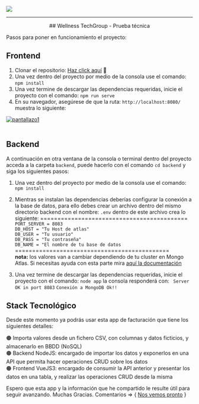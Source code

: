 ![](https://cdn-images-1.medium.com/fit/t/1600/480/1*4izVrbT8LE14PeLaBg9vjA.png)


----------
<center> 
 ## Wellness TechGroup - Prueba técnica 
</center>

Pasos para poner en funcionamiento el proyecto:

 ## **Frontend**
1. Clonar el repositorio: [Haz click aquí](https://github.com/DesarrolloWebSeven/wellness.git) :floppy_disk:
2. Una vez dentro del proyecto por medio de la consola use el comando: `npm install`
3. Una vez termine de descargar las dependencias requeridas, inicie el proyecto con el comando: `npm run serve`
4. En su navegador, asegúrese de que la ruta: `http://localhost:8080/` muestra lo siguiente:

<a href="#"><img src="https://i.ibb.co/N3cJ4ZW/pantallazo1.png" alt="pantallazo1" border="0"></a><br /><a target='_blank' href='https://imgbb.com/'></a><br />

## **Backend**
A continuación en otra ventana de la consola o terminal dentro del proyecto acceda a la carpeta `backend`, puede hacerlo con el comando `cd backend` y siga los siguientes pasos:

1. Una vez dentro del proyecto por medio de la consola use el comando: `npm install`
2. Mientras se instalan las dependencias deberías configurar la conexión a la base de datos, para ello debes crear un archivo dentro del mismo directorio backend con el nombre: `.env` dentro de este archivo crea lo siguiente:
===========================================<br>
`PORT_SERVER = 8083` <br>
`DB_HOST = "Tu Host de atlas"`<br>
`DB_USER = "Tu usuario"`<br>
`DB_PASS = "Tu contraseña"`<br>
`DB_NAME = "El nombre de tu base de datos`<br>
=============================================<br>
**nota:** los valores van a cambiar dependiendo de tu cluster en Mongo Atlas. Si necesitas ayuda con esta parte mira [aquí la documentación](https://docs.atlas.mongodb.com/driver-connection/)

3. Una vez termine de descargar las dependencias requeridas, inicie el proyecto con el comando: `node app` la consola responderá con: 
` Server OK in port 8083` 
`Conexión a MongoDB Ok!!`

## **Stack Tecnológico**
Desde este momento ya podrás usar esta app de facturación que tiene los siguientes detalles:

🟠 Importa valores desde un fichero CSV, con columnas y datos ficticios, y almacenarlo en BBDD (NoSQL)<br>
🟠 Backend NodeJS: encargado de importar los datos y exponerlos en una API que permita hacer operaciones CRUD sobre los datos <br>
🟠 Frontend VueJS3: encargado de consumir la API anterior y presentar los datos en una tabla, y realizar las operaciones CRUD desde la misma


Espero que esta app y la información que he compartido le resulte útil para seguir avanzando.
Muchas Gracias.
Comentarios => { [Nos vemos pronto](https://www.linkedin.com/in/victorbonillac/) } 

